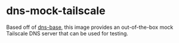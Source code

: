 # dns-mock-tailscale

Based off of [dns-base](https://github.com/joris-me/dns-base), this image provides an out-of-the-box mock Tailscale DNS server that can be used for testing.